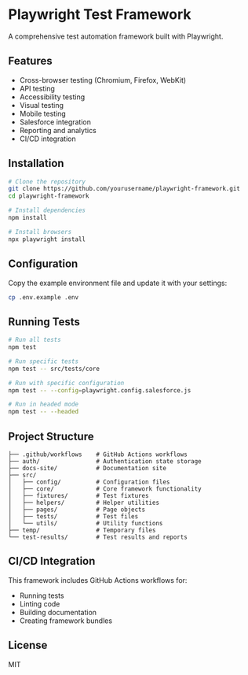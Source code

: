 # Playwright Test Framework

A comprehensive test automation framework built with Playwright.

## Features

- Cross-browser testing (Chromium, Firefox, WebKit)
- API testing
- Accessibility testing
- Visual testing
- Mobile testing
- Salesforce integration
- Reporting and analytics
- CI/CD integration

## Installation

```bash
# Clone the repository
git clone https://github.com/yourusername/playwright-framework.git
cd playwright-framework

# Install dependencies
npm install

# Install browsers
npx playwright install
```

## Configuration

Copy the example environment file and update it with your settings:

```bash
cp .env.example .env
```

## Running Tests

```bash
# Run all tests
npm test

# Run specific tests
npm test -- src/tests/core

# Run with specific configuration
npm test -- --config=playwright.config.salesforce.js

# Run in headed mode
npm test -- --headed
```

## Project Structure

```
├── .github/workflows    # GitHub Actions workflows
├── auth/                # Authentication state storage
├── docs-site/           # Documentation site
├── src/
│   ├── config/          # Configuration files
│   ├── core/            # Core framework functionality
│   ├── fixtures/        # Test fixtures
│   ├── helpers/         # Helper utilities
│   ├── pages/           # Page objects
│   ├── tests/           # Test files
│   └── utils/           # Utility functions
├── temp/                # Temporary files
└── test-results/        # Test results and reports
```

## CI/CD Integration

This framework includes GitHub Actions workflows for:

- Running tests
- Linting code
- Building documentation
- Creating framework bundles

## License

MIT